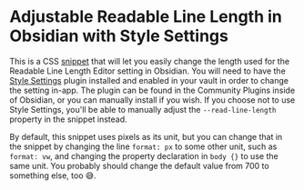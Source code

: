 # Adjustable Readable Line Length in Obsidian with Style Settings
This is a CSS [snippet](obsidian-vii-adjustable-readable-line-length.css) that will let you easily change the length used for the Readable Line Length Editor setting in Obsidian. You will need to have the [Style Settings](https://github.com/mgmeyers/obsidian-style-settings) plugin installed and enabled in your vault in order to change the setting in-app. The plugin can be found in the Community Plugins inside of Obsidian, or you can manually install if you wish. If you choose not to use Style Settings, you'll be able to manually adjust the `--read-line-length` property in the snippet instead.  

By default, this snippet uses pixels as its unit, but you can change that in the snippet by changing the line `format: px` to some other unit, such as `format: vw`, and changing the property declaration in `body {}` to use the same unit. You probably should change the default value from 700 to something else, too 😅.
